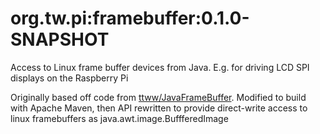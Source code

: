 # org.tw.pi:framebuffer:0.1.0-SNAPSHOT

Access to Linux frame buffer devices from Java. E.g. for driving LCD SPI displays on the Raspberry Pi

Originally based off code from [ttww/JavaFrameBuffer](https://github.com/ttww/JavaFrameBuffer).
Modified to build with Apache Maven, then API rewritten to provide direct-write access
to linux framebuffers as java.awt.image.BuffferedImage
 